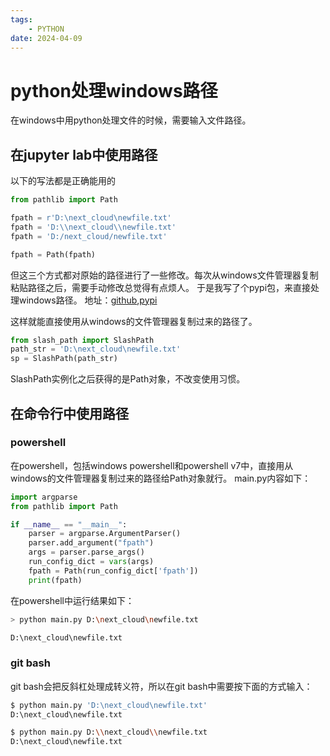 ```yaml
---
tags:
    - PYTHON
date: 2024-04-09
---
```


# python处理windows路径
在windows中用python处理文件的时候，需要输入文件路径。
## 在jupyter lab中使用路径
以下的写法都是正确能用的
``` py
from pathlib import Path

fpath = r'D:\next_cloud\newfile.txt'
fpath = 'D:\\next_cloud\\newfile.txt'
fpath = 'D:/next_cloud/newfile.txt'

fpath = Path(fpath)
```
但这三个方式都对原始的路径进行了一些修改。每次从windows文件管理器复制粘贴路径之后，需要手动修改总觉得有点烦人。
于是我写了个pypi包，来直接处理windows路径。
地址：[github](https://github.com/nutalk/slash_path),[pypi](https://pypi.org/project/slash-path/)

这样就能直接使用从windows的文件管理器复制过来的路径了。
```py
from slash_path import SlashPath
path_str = 'D:\next_cloud\newfile.txt'
sp = SlashPath(path_str)
```
SlashPath实例化之后获得的是Path对象，不改变使用习惯。

## 在命令行中使用路径
### powershell
在powershell，包括windows powershell和powershell v7中，直接用从windows的文件管理器复制过来的路径给Path对象就行。
main.py内容如下：
```py title="main.py"
import argparse
from pathlib import Path

if __name__ == "__main__":
    parser = argparse.ArgumentParser()
    parser.add_argument("fpath")
    args = parser.parse_args()
    run_config_dict = vars(args)
    fpath = Path(run_config_dict['fpath'])
    print(fpath)

```
在powershell中运行结果如下：
```sh
> python main.py D:\next_cloud\newfile.txt

D:\next_cloud\newfile.txt

```

### git bash
git bash会把反斜杠处理成转义符，所以在git bash中需要按下面的方式输入：
```sh
$ python main.py 'D:\next_cloud\newfile.txt'
D:\next_cloud\newfile.txt

$ python main.py D:\\next_cloud\\newfile.txt
D:\next_cloud\newfile.txt
```